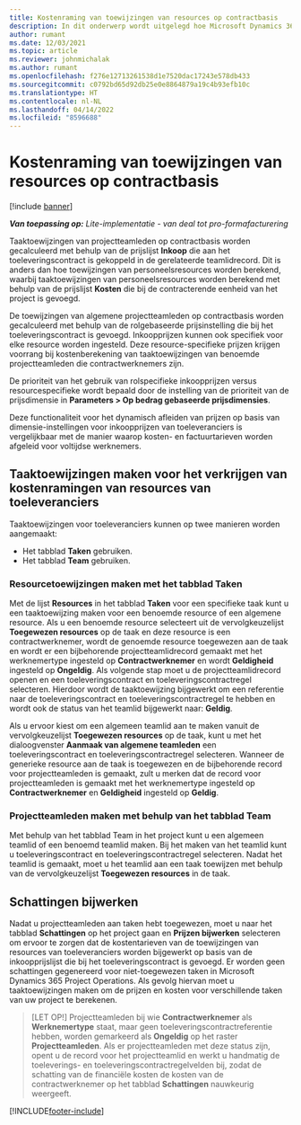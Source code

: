 ```yaml
---
title: Kostenraming van toewijzingen van resources op contractbasis
description: In dit onderwerp wordt uitgelegd hoe Microsoft Dynamics 365 Project Operations kostenraming berekent van toewijzingen van resources op contractbasis.
author: rumant
ms.date: 12/03/2021
ms.topic: article
ms.reviewer: johnmichalak
ms.author: rumant
ms.openlocfilehash: f276e12713261538d1e7520dac17243e578db433
ms.sourcegitcommit: c0792bd65d92db25e0e8864879a19c4b93efb10c
ms.translationtype: HT
ms.contentlocale: nl-NL
ms.lasthandoff: 04/14/2022
ms.locfileid: "8596688"
---
```

# <a name="cost-estimation-of-subcontracted-resource-assignments"></a>Kostenraming van toewijzingen van resources op contractbasis

[!include [banner](../../includes/dataverse-preview.md)]

_**Van toepassing op:** Lite-implementatie - van deal tot pro-formafacturering_

Taaktoewijzingen van projectteamleden op contractbasis worden gecalculeerd met behulp van de prijslijst **Inkoop** die aan het toeleveringscontract is gekoppeld in de gerelateerde teamlidrecord. Dit is anders dan hoe toewijzingen van personeelsresources worden berekend, waarbij taaktoewijzingen van personeelsresources worden berekend met behulp van de prijslijst **Kosten** die bij de contracterende eenheid van het project is gevoegd. 

De toewijzingen van algemene projectteamleden op contractbasis worden gecalculeerd met behulp van de rolgebaseerde prijsinstelling die bij het toeleveringscontract is gevoegd. Inkoopprijzen kunnen ook specifiek voor elke resource worden ingesteld. Deze resource-specifieke prijzen krijgen voorrang bij kostenberekening van taaktoewijzingen van benoemde projectteamleden die contractwerknemers zijn. 

De prioriteit van het gebruik van rolspecifieke inkoopprijzen versus resourcespecifieke wordt bepaald door de instelling van de prioriteit van de prijsdimensie in **Parameters > Op bedrag gebaseerde prijsdimensies**.

Deze functionaliteit voor het dynamisch afleiden van prijzen op basis van dimensie-instellingen voor inkoopprijzen van toeleveranciers is vergelijkbaar met de manier waarop kosten- en factuurtarieven worden afgeleid voor voltijdse werknemers. 

## <a name="creating-task-assignments-for-getting-cost-estimates-of-subcontractor-resources"></a>Taaktoewijzingen maken voor het verkrijgen van kostenramingen van resources van toeleveranciers

Taaktoewijzingen voor toeleveranciers kunnen op twee manieren worden aangemaakt: 
- Het tabblad **Taken** gebruiken.
- Het tabblad **Team** gebruiken.

### <a name="creating-resources-assignments-using-the-tasks-tab"></a>Resourcetoewijzingen maken met het tabblad Taken
Met de lijst **Resources** in het tabblad **Taken** voor een specifieke taak kunt u een taaktoewijzing maken voor een benoemde resource of een algemene resource. Als u een benoemde resource selecteert uit de vervolgkeuzelijst **Toegewezen resources** op de taak en deze resource is een contractwerknemer, wordt de genoemde resource toegewezen aan de taak en wordt er een bijbehorende projectteamlidrecord gemaakt met het werknemertype ingesteld op **Contractwerknemer** en wordt **Geldigheid** ingesteld op **Ongeldig**. Als volgende stap moet u de projectteamlidrecord openen en een toeleveringscontract en toeleveringscontractregel selecteren. Hierdoor wordt de taaktoewijzing bijgewerkt om een referentie naar de toeleveringscontract en toeleveringscontractregel te hebben en wordt ook de status van het teamlid bijgewerkt naar: **Geldig**.

Als u ervoor kiest om een algemeen teamlid aan te maken vanuit de vervolgkeuzelijst **Toegewezen resources** op de taak, kunt u met het dialoogvenster **Aanmaak van algemene teamleden** een toeleveringscontract en toeleveringscontractregel selecteren. Wanneer de generieke resource aan de taak is toegewezen en de bijbehorende record voor projectteamleden is gemaakt, zult u merken dat de record voor projectteamleden is gemaakt met het werknemertype ingesteld op **Contractwerknemer** en **Geldigheid** ingesteld op **Geldig**.

### <a name="creating-project-team-members-using-the-team-tab"></a>Projectteamleden maken met behulp van het tabblad Team
Met behulp van het tabblad Team in het project kunt u een algemeen teamlid of een benoemd teamlid maken. Bij het maken van het teamlid kunt u toeleveringscontract en toeleveringscontractregel selecteren. Nadat het teamlid is gemaakt, moet u het teamlid aan een taak toewijzen met behulp van de vervolgkeuzelijst **Toegewezen resources** in de taak. 

## <a name="updating-estimates"></a>Schattingen bijwerken
Nadat u projectteamleden aan taken hebt toegewezen, moet u naar het tabblad **Schattingen** op het project gaan en **Prijzen bijwerken** selecteren om ervoor te zorgen dat de kostentarieven van de toewijzingen van resources van toeleveranciers worden bijgewerkt op basis van de inkoopprijslijst die bij het toeleveringscontract is gevoegd. Er worden geen schattingen gegenereerd voor niet-toegewezen taken in Microsoft Dynamics 365 Project Operations. Als gevolg hiervan moet u taaktoewijzingen maken om de prijzen en kosten voor verschillende taken van uw project te berekenen. 

> [LET OP!] Projectteamleden bij wie **Contractwerknemer** als **Werknemertype** staat, maar geen toeleveringscontractreferentie hebben, worden gemarkeerd als **Ongeldig** op het raster **Projectteamleden**. Als er projectteamleden met deze status zijn, opent u de record voor het projectteamlid en werkt u handmatig de toeleverings- en toeleveringscontractregelvelden bij, zodat de schatting van de financiële kosten de kosten van de contractwerknemer op het tabblad **Schattingen** nauwkeurig weergeeft. 


[!INCLUDE[footer-include](../../includes/footer-banner.md)]
